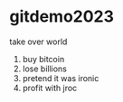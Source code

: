 # gitdemo2023

take over world 
1. buy bitcoin 
2. lose billions 
3. pretend it was ironic 
4. profit with jroc